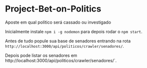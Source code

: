 # Project-Bet-on-Politics
Aposte em qual político será cassado ou investigado

Inicialmente instale `npm i -g nodemon` para depois rodar o `npm start`.

Antes de tudo popule sua base de senadores entrando na rota `http://localhost:3000/api/politicos/crawler/senadores/`.

Depois pode listar os senadores em http://localhost:3000/api/politicos/crawler/senadores/`.
